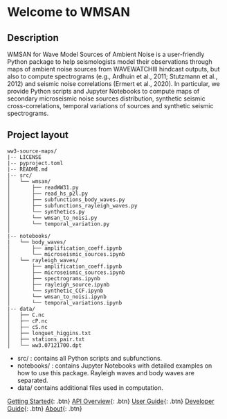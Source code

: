 # Welcome to WMSAN

## Description

WMSAN for Wave Model Sources of Ambient Noise is a user-friendly Python package to help seismologists model their observations through maps of ambient noise sources from WAVEWATCHIII hindcast outputs, but also to compute spectrograms (e.g., Ardhuin et al., 2011; Stutzmann et al., 2012) and seismic noise correlations (Ermert et al., 2020). In particular, we provide Python scripts and Jupyter Notebooks to compute maps of secondary microseismic noise sources distribution, synthetic seismic cross-correlations, temporal variations of sources and synthetic seismic spectrograms.

## Project layout

    ww3-source-maps/
    |-- LICENSE
    |-- pyproject.toml
    |-- README.md
    |-- src/
    │   └── wmsan/
    │       ├── readWW31.py
    │       ├── read_hs_p2l.py
    │       ├── subfunctions_body_waves.py
    │       ├── subfunctions_rayleigh_waves.py
    │       └── synthetics.py
    │       └── wmsan_to_noisi.py
    │       └── temporal_variation.py
    │
    |-- notebooks/
    |   └── body_waves/
    │       ├── amplification_coeff.ipynb
    │       └── microseismic_sources.ipynb 
    │   └── rayleigh_waves/
    │       ├── amplification_coeff.ipynb
    │       ├── microseismic_sources.ipynb
    │       ├── spectrograms.ipynb
    │       ├── rayleigh_source.ipynb
    │       └── synthetic_CCF.ipynb
    │       └── wmsan_to_noisi.ipynb
    │       └── temporal_variations.ipynb
    |-- data/
    │   ├── C.nc
    │   ├── cP.nc
    │   ├── cS.nc
    │   ├── longuet_higgins.txt
    │   ├── stations_pair.txt
    │   └── ww3.07121700.dpt

- src/ : contains all Python scripts and subfunctions.
- notebooks/ : contains Jupyter Notebooks with detailed examples on how to use this package. Rayleigh waves  and body waves are separated.
- data/ contains additional files used in computation.

[Getting Started](getting_started.md){: .btn}
[API Overview](api_overview/api_overview.md){: .btn}
[User Guide](user_guide.md){: .btn}
[Developer Guide](developer_guide.md){: .btn}
[About](about.md){: .btn}